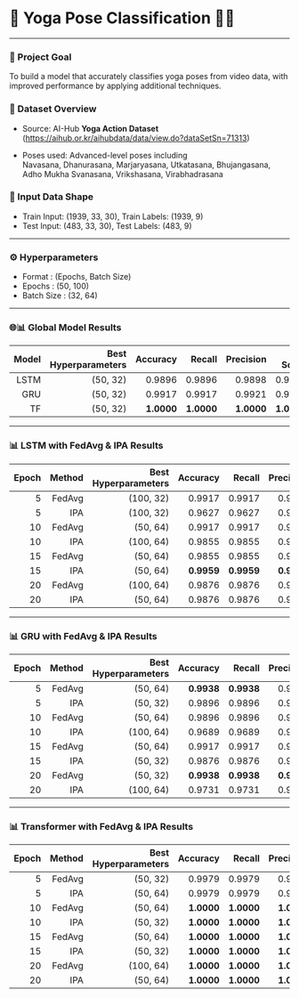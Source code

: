 # 🌿 Yoga Pose Classification 🧘‍♀️

---

### 🎯 Project Goal

To build a model that accurately classifies yoga poses from video data, with improved performance by applying additional techniques.

### 📁 Dataset Overview

- Source: AI-Hub **Yoga Action Dataset**  
  (https://aihub.or.kr/aihubdata/data/view.do?dataSetSn=71313)

- Poses used: Advanced-level poses including  
  Navasana, Dhanurasana, Marjaryasana, Utkatasana, Bhujangasana, Adho Mukha Svanasana, Vrikshasana, Virabhadrasana

### 🧪 Input Data Shape

- Train Input: (1939, 33, 30),  Train Labels: (1939, 9)
- Test Input:  (483, 33, 30),  Test Labels:  (483, 9)


---

### ⚙️ Hyperparameters

- Format : (Epochs, Batch Size)
- Epochs : (50, 100)
- Batch Size : (32, 64)

---

### 🌐📊 Global Model Results

| Model       | Best Hyperparameters | Accuracy | Recall | Precision | F1 Score |
|-------------:|----------------------:|----------:|--------:|-----------:|----------:|
| LSTM    | (50, 32)             | 0.9896   | 0.9896 | 0.9898    | 0.9897   |
| GRU     | (50, 32)             | 0.9917   | 0.9917 | 0.9921    | 0.9917   |
| TF      | (50, 32)             | **1.0000**   | **1.0000** | **1.0000**    | **1.0000**   |

---

### 📊 LSTM with FedAvg & IPA Results

| Epoch | Method | Best Hyperparameters | Accuracy | Recall | Precision | F1 Score |
|-------:|--------:|----------------------:|----------:|--------:|-----------:|----------:|
| 5     | FedAvg | (100, 32)            | 0.9917   | 0.9917 | 0.9923    | 0.9918   |
| 5     | IPA    | (100, 32)            | 0.9627   | 0.9627 | 0.9711    | 0.9638   |
| 10    | FedAvg | (50, 64)             | 0.9917   | 0.9917 | 0.9926    | 0.9919   |
| 10    | IPA    | (100, 64)            | 0.9855   | 0.9855 | 0.9860    | 0.9856   |
| 15    | FedAvg | (50, 64)             | 0.9855   | 0.9855 | 0.9872    | 0.9857   |
| 15    | IPA    | (50, 64)             | **0.9959**   | **0.9959** | **0.9960**    | **0.9958**   |
| 20    | FedAvg | (100, 64)            | 0.9876   | 0.9876 | 0.9891    | 0.9878   |
| 20    | IPA    | (50, 64)             | 0.9876   | 0.9876 | 0.9893    | 0.9879   |


---

### 📊 GRU with FedAvg & IPA Results

| Epoch | Method | Best Hyperparameters | Accuracy | Recall | Precision | F1 Score |
|-------:|--------:|----------------------:|----------:|--------:|-----------:|----------:|
| 5     | FedAvg | (50, 64)             | **0.9938**   | **0.9938** | 0.9940    | 0.9937   |
| 5     | IPA    | (50, 32)             | 0.9896   | 0.9896 | 0.9902    | 0.9896   |
| 10    | FedAvg | (50, 64)             | 0.9896   | 0.9896 | 0.9918    | 0.9901   |
| 10    | IPA    | (100, 64)            | 0.9689   | 0.9689 | 0.9764    | 0.9700   |
| 15    | FedAvg | (50, 64)             | 0.9917   | 0.9917 | 0.9932    | 0.9920   |
| 15    | IPA    | (50, 32)             | 0.9876   | 0.9876 | 0.9886    | 0.9878   |
| 20    | FedAvg | (50, 32)             | **0.9938**   | **0.9938** | **0.9942**    | **0.9938**   |
| 20    | IPA    | (100, 64)            | 0.9731   | 0.9731 | 0.9762    | 0.9735   |

---

### 📊 Transformer with FedAvg & IPA Results

| Epoch | Method | Best Hyperparameters | Accuracy | Recall | Precision | F1 Score |
|-------:|--------:|----------------------:|----------:|--------:|-----------:|----------:|
| 5     | FedAvg | (50, 32)             | 0.9979   | 0.9979 | 0.9980    | 0.9979   |
| 5     | IPA    | (50, 64)             | 0.9979   | 0.9979 | 0.9980    | 0.9979   |
| 10    | FedAvg | (50, 64)             | **1.0000**   | **1.0000** | **1.0000**    | **1.0000**   |
| 10    | IPA    | (50, 32)             | **1.0000**   | **1.0000** | **1.0000**    | **1.0000**   |
| 15    | FedAvg | (50, 64)             | **1.0000**   | **1.0000** | **1.0000**   | **1.0000**   |
| 15    | IPA    | (50, 32)             | **1.0000**   | **1.0000** | **1.0000**    | **1.0000**   |
| 20    | FedAvg | (100, 64)            | **1.0000**   | **1.0000** | **1.0000**    | **1.0000**   |
| 20    | IPA    | (50, 64)             | **1.0000**   | **1.0000** | **1.0000**    | **1.0000**   |





